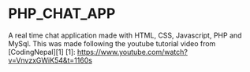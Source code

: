 # PHP_CHAT_APP

A real time chat application made with HTML, CSS, Javascript, PHP and MySql. 
This was made following the youtube tutorial video from [CodingNepal][1]
[1]: https://www.youtube.com/watch?v=VnvzxGWiK54&t=1160s

